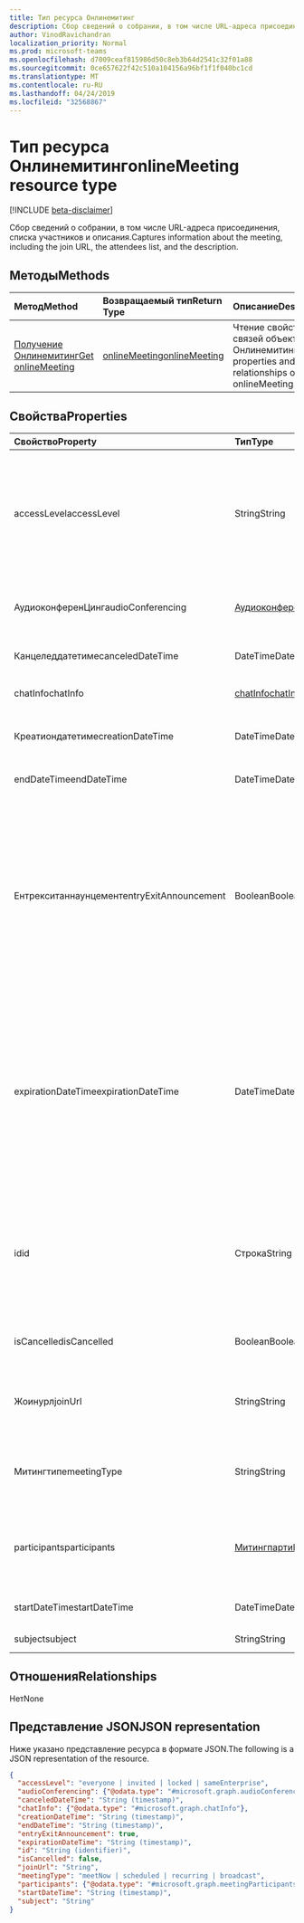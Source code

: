 ```yaml
---
title: Тип ресурса Онлинемитинг
description: Сбор сведений о собрании, в том числе URL-адреса присоединения, списка участников и описания.
author: VinodRavichandran
localization_priority: Normal
ms.prod: microsoft-teams
ms.openlocfilehash: d7009ceaf815986d50c8eb3b64d2541c32f01a88
ms.sourcegitcommit: 0ce657622f42c510a104156a96bf1f1f040bc1cd
ms.translationtype: MT
ms.contentlocale: ru-RU
ms.lasthandoff: 04/24/2019
ms.locfileid: "32568867"
---
```

# <a name="onlinemeeting-resource-type"></a><span data-ttu-id="8bdea-103">Тип ресурса Онлинемитинг</span><span class="sxs-lookup"><span data-stu-id="8bdea-103">onlineMeeting resource type</span></span>

[!INCLUDE [beta-disclaimer](../../includes/beta-disclaimer.md)]

<span data-ttu-id="8bdea-104">Сбор сведений о собрании, в том числе URL-адреса присоединения, списка участников и описания.</span><span class="sxs-lookup"><span data-stu-id="8bdea-104">Captures information about the meeting, including the join URL, the attendees list, and the description.</span></span>

## <a name="methods"></a><span data-ttu-id="8bdea-105">Методы</span><span class="sxs-lookup"><span data-stu-id="8bdea-105">Methods</span></span>

| <span data-ttu-id="8bdea-106">Метод</span><span class="sxs-lookup"><span data-stu-id="8bdea-106">Method</span></span>         | <span data-ttu-id="8bdea-107">Возвращаемый тип</span><span class="sxs-lookup"><span data-stu-id="8bdea-107">Return Type</span></span> | <span data-ttu-id="8bdea-108">Описание</span><span class="sxs-lookup"><span data-stu-id="8bdea-108">Description</span></span> |
|:---------------|:--------|:----------|
| [<span data-ttu-id="8bdea-109">Получение Онлинемитинг</span><span class="sxs-lookup"><span data-stu-id="8bdea-109">Get onlineMeeting</span></span>](../api/onlinemeeting-get.md) | [<span data-ttu-id="8bdea-110">onlineMeeting</span><span class="sxs-lookup"><span data-stu-id="8bdea-110">onlineMeeting</span></span>](onlinemeeting.md) | <span data-ttu-id="8bdea-111">Чтение свойств и связей объекта Онлинемитинг.</span><span class="sxs-lookup"><span data-stu-id="8bdea-111">Read properties and relationships of onlineMeeting object.</span></span> |

## <a name="properties"></a><span data-ttu-id="8bdea-112">Свойства</span><span class="sxs-lookup"><span data-stu-id="8bdea-112">Properties</span></span>

| <span data-ttu-id="8bdea-113">Свойство</span><span class="sxs-lookup"><span data-stu-id="8bdea-113">Property</span></span>                  | <span data-ttu-id="8bdea-114">Тип</span><span class="sxs-lookup"><span data-stu-id="8bdea-114">Type</span></span>                                                   | <span data-ttu-id="8bdea-115">Описание</span><span class="sxs-lookup"><span data-stu-id="8bdea-115">Description</span></span>                                                                                                                |
| :------------------------ | :----------------------------------------------------- | :------------------------------------------------------------------------------------------------------------------------- |
| <span data-ttu-id="8bdea-116">accessLevel</span><span class="sxs-lookup"><span data-stu-id="8bdea-116">accessLevel</span></span>               | <span data-ttu-id="8bdea-117">String</span><span class="sxs-lookup"><span data-stu-id="8bdea-117">String</span></span>                                                 | <span data-ttu-id="8bdea-118">Уровень доступа, который управляет допуском собрания по сети.</span><span class="sxs-lookup"><span data-stu-id="8bdea-118">The access level that controls admission to the online meeting.</span></span> <span data-ttu-id="8bdea-119">Возможные значения: `everyone`, `invited`, `locked`, `sameEnterprise`, `unknown`.</span><span class="sxs-lookup"><span data-stu-id="8bdea-119">Possible values are: `everyone`, `invited`, `locked`, `sameEnterprise`, `unknown`.</span></span> |
| <span data-ttu-id="8bdea-120">АудиоконференЦинг</span><span class="sxs-lookup"><span data-stu-id="8bdea-120">audioConferencing</span></span>         | [<span data-ttu-id="8bdea-121">АудиоконференЦинг</span><span class="sxs-lookup"><span data-stu-id="8bdea-121">audioConferencing</span></span>](audioconferencing.md)              | <span data-ttu-id="8bdea-122">Представляет сведения о доступе к телефонии для Онлинемитинг.</span><span class="sxs-lookup"><span data-stu-id="8bdea-122">Represents phone access information for an onlineMeeting.</span></span> |
| <span data-ttu-id="8bdea-123">Канцеледдатетиме</span><span class="sxs-lookup"><span data-stu-id="8bdea-123">canceledDateTime</span></span>          | <span data-ttu-id="8bdea-124">DateTime</span><span class="sxs-lookup"><span data-stu-id="8bdea-124">DateTime</span></span>                                               | <span data-ttu-id="8bdea-125">Время, когда собрание было отменено.</span><span class="sxs-lookup"><span data-stu-id="8bdea-125">The time when the meeting was canceled.</span></span> |
| <span data-ttu-id="8bdea-126">chatInfo</span><span class="sxs-lookup"><span data-stu-id="8bdea-126">chatInfo</span></span>                  | [<span data-ttu-id="8bdea-127">chatInfo</span><span class="sxs-lookup"><span data-stu-id="8bdea-127">chatInfo</span></span>](chatinfo.md)                                | <span data-ttu-id="8bdea-128">Чат, связанный с этим собранием.</span><span class="sxs-lookup"><span data-stu-id="8bdea-128">The chat associated with this meeting.</span></span> |
| <span data-ttu-id="8bdea-129">Креатиондатетиме</span><span class="sxs-lookup"><span data-stu-id="8bdea-129">creationDateTime</span></span>          | <span data-ttu-id="8bdea-130">DateTime</span><span class="sxs-lookup"><span data-stu-id="8bdea-130">DateTime</span></span>                                               | <span data-ttu-id="8bdea-131">Время создания собрания.</span><span class="sxs-lookup"><span data-stu-id="8bdea-131">The time when the meeting was created.</span></span> <span data-ttu-id="8bdea-132">Статического.</span><span class="sxs-lookup"><span data-stu-id="8bdea-132">Readonly.</span></span>
| <span data-ttu-id="8bdea-133">endDateTime</span><span class="sxs-lookup"><span data-stu-id="8bdea-133">endDateTime</span></span>               | <span data-ttu-id="8bdea-134">DateTime</span><span class="sxs-lookup"><span data-stu-id="8bdea-134">DateTime</span></span>                                               | <span data-ttu-id="8bdea-135">Время окончания собрания.</span><span class="sxs-lookup"><span data-stu-id="8bdea-135">End time of the meeting.</span></span> |
| <span data-ttu-id="8bdea-136">Ентрекситаннаунцемент</span><span class="sxs-lookup"><span data-stu-id="8bdea-136">entryExitAnnouncement</span></span>     | <span data-ttu-id="8bdea-137">Boolean</span><span class="sxs-lookup"><span data-stu-id="8bdea-137">Boolean</span></span>                                                | <span data-ttu-id="8bdea-138">Состояние объявления о присутствии для собрания по сети.</span><span class="sxs-lookup"><span data-stu-id="8bdea-138">The attendance announcements status for the online meeting.</span></span> <span data-ttu-id="8bdea-139">Если объявления о присутствии включены, собрание по сети будет объявлять об именах партиЦипантсвхо, присоединяющихся к собранию с помощью звука.</span><span class="sxs-lookup"><span data-stu-id="8bdea-139">When attendance announcements are enabled, the online meeting will announce the names of the participantswho join the meeting through audio.</span></span> |
| <span data-ttu-id="8bdea-140">expirationDateTime</span><span class="sxs-lookup"><span data-stu-id="8bdea-140">expirationDateTime</span></span>        | <span data-ttu-id="8bdea-141">DateTime</span><span class="sxs-lookup"><span data-stu-id="8bdea-141">DateTime</span></span>                                               | <span data-ttu-id="8bdea-142">Дата и время, по истечении которого собрание по сети может быть удалено в формате UTC.</span><span class="sxs-lookup"><span data-stu-id="8bdea-142">The absolute Coordinated Universal Time (UTC) date and time after which the online meeting can be deleted.</span></span> <span data-ttu-id="8bdea-143">День и время должны находиться в пределах одного года до и десяти лет после текущей даты и времени на сервере.</span><span class="sxs-lookup"><span data-stu-id="8bdea-143">The day and time must be between one year before, and ten years after, the current date and time on the server.</span></span> |
| <span data-ttu-id="8bdea-144">id</span><span class="sxs-lookup"><span data-stu-id="8bdea-144">id</span></span>                        | <span data-ttu-id="8bdea-145">Строка</span><span class="sxs-lookup"><span data-stu-id="8bdea-145">String</span></span>                                                 | <span data-ttu-id="8bdea-146">Идентификатор, связанный с собранием по сети.</span><span class="sxs-lookup"><span data-stu-id="8bdea-146">The ID associated with the online meeting.</span></span> <span data-ttu-id="8bdea-147">Используется в запросе GET HTTP в качестве идентификатора.</span><span class="sxs-lookup"><span data-stu-id="8bdea-147">Used in a GET HTTP request as the ID.</span></span> <span data-ttu-id="8bdea-148">Только для чтения.</span><span class="sxs-lookup"><span data-stu-id="8bdea-148">Read-only.</span></span> <span data-ttu-id="8bdea-149">Создается сервером.</span><span class="sxs-lookup"><span data-stu-id="8bdea-149">Server generated.</span></span> |
| <span data-ttu-id="8bdea-150">isCancelled</span><span class="sxs-lookup"><span data-stu-id="8bdea-150">isCancelled</span></span>               | <span data-ttu-id="8bdea-151">Boolean</span><span class="sxs-lookup"><span data-stu-id="8bdea-151">Boolean</span></span>                                                | <span data-ttu-id="8bdea-152">Указывает, было ли собрание отменено.</span><span class="sxs-lookup"><span data-stu-id="8bdea-152">Whether the meeting has been canceled.</span></span> |
| <span data-ttu-id="8bdea-153">Жоинурл</span><span class="sxs-lookup"><span data-stu-id="8bdea-153">joinUrl</span></span>                   | <span data-ttu-id="8bdea-154">String</span><span class="sxs-lookup"><span data-stu-id="8bdea-154">String</span></span>                                                 | <span data-ttu-id="8bdea-155">URL-адрес, используемый при присоединении собрания по сети из Интернета.</span><span class="sxs-lookup"><span data-stu-id="8bdea-155">The URL that is used when the online meeting is joined from the web.</span></span> |
| <span data-ttu-id="8bdea-156">Митингтипе</span><span class="sxs-lookup"><span data-stu-id="8bdea-156">meetingType</span></span>               | <span data-ttu-id="8bdea-157">String</span><span class="sxs-lookup"><span data-stu-id="8bdea-157">String</span></span>                                                 | <span data-ttu-id="8bdea-158">Возможные значения: `meetNow`, `scheduled`,, `recurring``broadcast`</span><span class="sxs-lookup"><span data-stu-id="8bdea-158">Possible values are: `meetNow`, `scheduled`, `recurring`, `broadcast`</span></span> |
| <span data-ttu-id="8bdea-159">participants</span><span class="sxs-lookup"><span data-stu-id="8bdea-159">participants</span></span>              | [<span data-ttu-id="8bdea-160">МитингпартиЦипантс</span><span class="sxs-lookup"><span data-stu-id="8bdea-160">meetingParticipants</span></span>](meetingparticipants.md)          | <span data-ttu-id="8bdea-161">Участники, связанные с собранием по сети.</span><span class="sxs-lookup"><span data-stu-id="8bdea-161">The participants associated with the online meeting.</span></span>  <span data-ttu-id="8bdea-162">Сюда входят Организатор и участники.</span><span class="sxs-lookup"><span data-stu-id="8bdea-162">This includes the organizer and the attendees.</span></span> |
| <span data-ttu-id="8bdea-163">startDateTime</span><span class="sxs-lookup"><span data-stu-id="8bdea-163">startDateTime</span></span>             | <span data-ttu-id="8bdea-164">DateTime</span><span class="sxs-lookup"><span data-stu-id="8bdea-164">DateTime</span></span>                                               | <span data-ttu-id="8bdea-165">Время начала собрания.</span><span class="sxs-lookup"><span data-stu-id="8bdea-165">Start time of the meeting.</span></span> |
| <span data-ttu-id="8bdea-166">subject</span><span class="sxs-lookup"><span data-stu-id="8bdea-166">subject</span></span>                   | <span data-ttu-id="8bdea-167">String</span><span class="sxs-lookup"><span data-stu-id="8bdea-167">String</span></span>                                                 | <span data-ttu-id="8bdea-168">Тема собрания по сети.</span><span class="sxs-lookup"><span data-stu-id="8bdea-168">The subject of the online meeting.</span></span> |

## <a name="relationships"></a><span data-ttu-id="8bdea-169">Отношения</span><span class="sxs-lookup"><span data-stu-id="8bdea-169">Relationships</span></span>
<span data-ttu-id="8bdea-170">Нет</span><span class="sxs-lookup"><span data-stu-id="8bdea-170">None</span></span>

## <a name="json-representation"></a><span data-ttu-id="8bdea-171">Представление JSON</span><span class="sxs-lookup"><span data-stu-id="8bdea-171">JSON representation</span></span>

<span data-ttu-id="8bdea-172">Ниже указано представление ресурса в формате JSON.</span><span class="sxs-lookup"><span data-stu-id="8bdea-172">The following is a JSON representation of the resource.</span></span>

<!-- {
  "blockType": "resource",
  "optionalProperties": [

  ],
  "@odata.type": "microsoft.graph.onlineMeeting"
}-->
```json
{
  "accessLevel": "everyone | invited | locked | sameEnterprise",
  "audioConferencing": {"@odata.type": "#microsoft.graph.audioConferencing"},
  "canceledDateTime": "String (timestamp)",
  "chatInfo": {"@odata.type": "#microsoft.graph.chatInfo"},
  "creationDateTime": "String (timestamp)",
  "endDateTime": "String (timestamp)",
  "entryExitAnnouncement": true,
  "expirationDateTime": "String (timestamp)",
  "id": "String (identifier)",
  "isCancelled": false,
  "joinUrl": "String",
  "meetingType": "meetNow | scheduled | recurring | broadcast",
  "participants": {"@odata.type": "#microsoft.graph.meetingParticipants"},
  "startDateTime": "String (timestamp)",
  "subject": "String"
}
```

<!-- uuid: 8fcb5dbc-d5aa-4681-8e31-b001d5168d79
2015-10-25 14:57:30 UTC -->
<!--
{
  "type": "#page.annotation",
  "description": "onlineMeeting resource",
  "keywords": "",
  "section": "documentation",
  "tocPath": "",
  "suppressions": [
    "Error: /api-reference/beta/resources/onlinemeeting.md:\r\n      Exception processing links.\r\n    System.ArgumentException: Link Definition was null. Link text: !INCLUDE [beta-disclaimer](../../includes/beta-disclaimer.md)\r\n      at ApiDoctor.Validation.DocFile.get_LinkDestinations()\r\n      at ApiDoctor.Validation.DocSet.ValidateLinks(Boolean includeWarnings, String[] relativePathForFiles, IssueLogger issues, Boolean requireFilenameCaseMatch, Boolean printOrphanedFiles)"
  ]
}
-->
